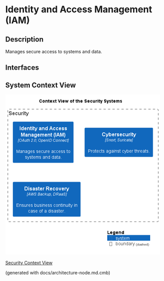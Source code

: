 # Identity and Access Management (IAM)
## Description
Manages secure access to systems and data.


## Interfaces

## System Context View
![Context View of the Security Systems](../../mybank/security/context-view.png)

[Security Context View](../../mybank/security/context-view.md)


(generated with docs/architecture-node.md.cmb)
